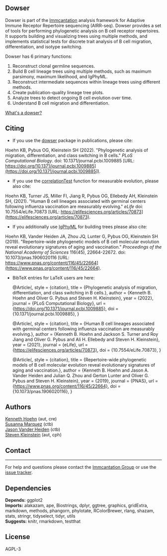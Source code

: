Dowser
-------------------------------------------------------------------------------

Dowser is part of the [Immcantation](http://immcantation.readthedocs.io) 
analysis framework for Adaptive Immune Receptor Repertoire sequencing 
(AIRR-seq). Dowser provides a set of tools for performing phylogenetic analysis
on B cell receptor repertoires. It supports building and visualizing trees using 
multiple methods, and implements statistical tests for discrete trait analysis
of B cell migration, differentiation, and isotype switching.

Dowser has 6 primary functions:

1. Reconstruct clonal germline sequences.
2. Build B cell lineage trees using multiple methods, such as maximum parsimony, maximum likelihood, and IgPhyML.  
3. Reconstruct intermediate sequences within lineage trees using different methods. 
4. Create publication-quality lineage tree plots.
5. Analyze trees to detect ongoing B cell evolution over time.
6. Understand B cell migration and differentiation.


[What's a dowser?](https://en.wikipedia.org/wiki/Dowsing)

## Citing

- If you use the [dowser](index.md) package in publications, please cite:

Hoehn KB, Pybus OG, Kleinstein SH (2022). "Phylogenetic analysis of
migration, differentiation, and class switching in B cells." _PLoS Computational Biology_.
doi: 10.1371/journal.pcbi.1009885 [URL:
https://doi.org/10.1371/journal.pcbi.1009885](https://doi.org/10.1371/journal.pcbi.1009885]).

- If you use the [correlationTest](vignettes/Measurable-Evolution.md) function for measurable evolution, please also cite:

Hoehn KB, Turner JS, Miller FI, Jiang R, Pybus OG, Ellebedy AH, Kleinstein SH, (2021). "Human B cell lineages associated with germinal centers following influenza vaccination are measurably evolving." _eLife_ doi: 10.7554/eLife.70873  [URL:
https://elifesciences.org/articles/70873](https://elifesciences.org/articles/70873).

- If you additionally use [IgPhyML](https://igphyml.readthedocs.io) for building trees please also cite:

Hoehn KB, Vander Heiden JA, Zhou JQ, Lunter G, Pybus OG, Kleinstein SH (2019). "Repertoire-wide phylogenetic models of B cell molecular evolution reveal evolutionary signatures of aging and vaccination." _Proceedings of the National Academy of Sciences_ 116(45), 22664-22672. doi: 10.1073/pnas.1906020116 [URL: https://www.pnas.org/content/116/45/22664](https://www.pnas.org/content/116/45/22664).

- BibTeX entries for LaTeX users are here:

  @Article{,
    style = {citation},
    title = {Phylogenetic analysis of migration, differentiation, and class switching in B cells.},
    author = {Kenneth B. Hoehn and Oliver G. Pybus and Steven H. Kleinstein},
    year = {2022},
    journal = {PLoS Computational Biology},
    url = {https://doi.org/10.1371/journal.pcbi.1009885},
    doi = {10.1371/journal.pcbi.1009885},
  }

  @Article{,
    style = {citation},
    title = {Human B cell lineages associated with germinal centers following influenza vaccination are measurably evolving.},
    author = {Kenneth B. Hoehn and Jackson S. Turner and Roy Jiang and Oliver G. Pybus and Ali H. Ellebedy and Steven H. Kleinstein},
    year = {2021},
    journal = {eLife},
    url = {https://elifesciences.org/articles/70873},
    doi = {10.7554/eLife.70873},
  }

  @Article{,
    style = {citation},
    title = {Repertoire-wide phylogenetic models of B cell molecular evolution reveal evolutionary signatures of aging and vaccination.},
    author = {Kenneth B. Hoehn and Jason A. Vander Heiden and Julian Q. Zhou and Gerton Lunter and Oliver G. Pybus and Steven H. Kleinstein},
    year = {2019},
    journal = {PNAS},
    url = {https://www.pnas.org/content/116/45/22664},
    doi = {10.1073/pnas.1906020116},
  }


## Authors

[Kenneth Hoehn](mailto:kenneth.hoehn@yale.edu) (aut, cre)  
[Susanna Marquez](mailto:susanna.marquez@yale.edu) (ctb)  
[Jason Vander Heiden](mailto:jason.vanderheiden@gmail.com) (ctb)  
[Steven Kleinstein](mailto:steven.kleinstein@yale.edu) (aut, cph)

## Contact
-------------------------------------------------------------------------------

For help and questions please contact the [Immcantation Group](mailto:immcantation@googlegroups.com)
or use the [issue tracker](https://bitbucket.org/kleinstein/dowser/issues?status=new&status=open).



## Dependencies

**Depends:** ggplot2  
**Imports:** alakazam, ape, Biostrings, dplyr, ggtree, graphics, gridExtra, markdown, methods, phangorn, phylotate, RColorBrewer, rlang, shazam, stats, stringr, tidyselect, tidyr, utils  
**Suggests:** knitr, rmarkdown, testthat



## License

AGPL-3
